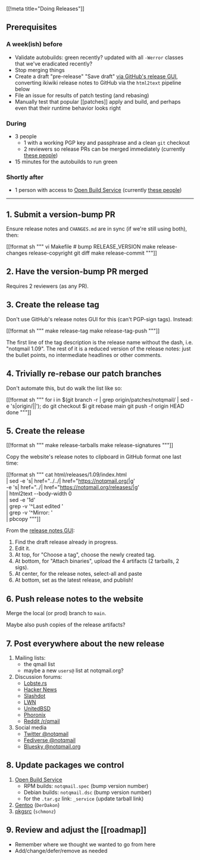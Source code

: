 [[!meta title="Doing Releases"]]

## Prerequisites

### A week(ish) before

- Validate autobuilds: green recently? updated with all `-Werror` classes that we've eradicated recently?
- Stop merging things
- Create a draft "pre-release" "Save draft"
  [via GitHub's release GUI](https://github.com/notqmail/notqmail/releases/new),
  converting ikiwiki release notes to GitHub via the `html2text` pipeline below
- File an issue for results of patch testing (and rebasing)
- Manually test that popular [[patches]] apply and build, and perhaps
  even that their runtime behavior looks right

### During

- 3 people
    - 1 with a working PGP key and passphrase and a clean `git` checkout
    - 2 reviewers so release PRs can be merged immediately
      (currently
      [these people](https://github.com/orgs/notqmail/people))
- 15 minutes for the autobuilds to run green

### Shortly after

- 1 person with access to
  [Open Build Service](https://build.opensuse.org/project/show/home:notqmail)
  (currently
  [these people](https://build.opensuse.org/project/users/home:notqmail))

-----

## 1. Submit a version-bump PR

Ensure release notes and `CHANGES.md` are in sync (if we're still using both), then:

[[!format sh """
vi Makefile	# bump RELEASE_VERSION
make release-changes release-copyright
git diff
make release-commit
"""]]

## 2. Have the version-bump PR merged

Requires 2 reviewers (as any PR).

## 3. Create the release tag

Don't use GitHub's release notes GUI for this (can't PGP-sign tags).
Instead:

[[!format sh """
make release-tag
make release-tag-push
"""]]

The first line of the tag description is the release name without the dash, i.e. "notqmail 1.09".
The rest of it is a reduced version of the release notes:
just the bullet points, no intermediate headlines or other comments.

## 4. Trivially re-rebase our patch branches

Don't automate this, but do walk the list like so:

[[!format sh """
for i in $(git branch -r | grep origin/patches/notqmail/ | sed -e 's|origin/||'); do
    git checkout $i
    git rebase main
    git push -f origin HEAD
done
"""]]

## 5. Create the release

[[!format sh """
make release-tarballs
make release-signatures
"""]]

Copy the website's release notes to clipboard in GitHub format one last time:

[[!format sh """
cat html/releases/1.09/index.html \
| sed -e 's| href="\.\.\/\.\.\/| href="https://notqmail.org/|g' \
    -e 's| href="\.\./| href="https://notqmail.org/releases/|g' \
| html2text --body-width 0 \
| sed -e '1d' \
| grep -v '^Last edited ' \
| grep -v '^Mirror: ' \
| pbcopy
"""]]

From the
[release notes GUI](https://github.com/notqmail/notqmail/releases):

1. Find the draft release already in progress.
2. Edit it.
3. At top, for "Choose a tag", choose the newly created tag.
4. At bottom, for "Attach binaries", upload the 4 artifacts (2 tarballs, 2 sigs).
5. At center, for the release notes, select-all and paste
6. At bottom, set as the latest release, and publish!

## 6. Push release notes to the website

Merge the local (or prod) branch to `main`.

Maybe also push copies of the release artifacts?

## 7. Post everywhere about the new release

1. Mailing lists:
    - the qmail list
    - maybe a new `users@` list at notqmail.org?
2. Discussion forums:
    - [Lobste.rs](https://lobste.rs/stories/new)
    - [Hacker News](https://news.ycombinator.com/submit)
    - [Slashdot](https://slashdot.org/submission)
    - [LWN](https://lwn.net/Articles/796794/)
    - [UnitedBSD](https://www.unitedbsd.com/d/863-bsd-news-thread/138)
    - [Phoronix](https://www.phoronix.com/)
    - [Reddit /r/qmail](https://www.reddit.com/r/qmail)
3. Social media
    - [Twitter @notqmail](https://twitter.com/notqmail)
    - [Fediverse @notqmail](https://social.notqmail.org/notqmail)
    - [Bluesky @notqmail.org](https://bsky.app/profile/notqmail.org)

## 8. Update packages we control

1. [Open Build Service](https://build.opensuse.org/package/show/home:notqmail/notqmail)
    - RPM builds: `notqmail.spec` (bump version number)
    - Debian builds: `notqmail.dsc` (bump version number)
    - for the `.tar.gz` link: `_service` (update tarball link)
2. [Gentoo](https://gitweb.gentoo.org/repo/gentoo.git/tree/mail-mta/notqmail) (`DerDakon`)
3. [pkgsrc](https://github.com/NetBSD/pkgsrc/tree/trunk/mail/qmail) (`schmonz`)

## 9. Review and adjust the [[roadmap]]

- Remember where we thought we wanted to go from here
- Add/change/defer/remove as needed
